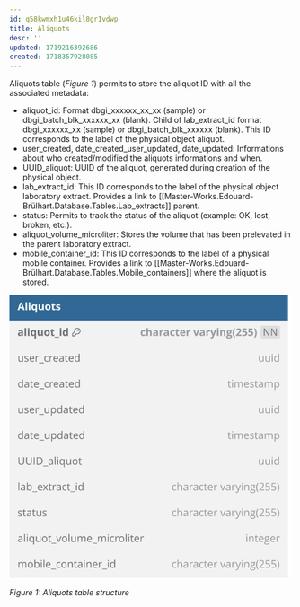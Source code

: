 ```yaml
---
id: q58kwmxh1u46kil8gr1vdwp
title: Aliquots
desc: ''
updated: 1719216392686
created: 1718357928085
---
```

Aliquots table (*Figure 1*) permits to store the aliquot ID with all the associated metadata:
- aliquot_id: Format dbgi_xxxxxx_xx_xx (sample) or dbgi_batch_blk_xxxxxx_xx (blank). Child of lab_extract_id format dbgi_xxxxxx_xx (sample) or dbgi_batch_blk_xxxxxx (blank). This ID corresponds to the label of the physical object aliquot.
- user_created, date_created_user_updated, date_updated: Informations about who created/modified the aliquots informations and when.
- UUID_aliquot: UUID of the aliquot, generated during creation of the physical object.
- lab_extract_id: This ID corresponds to the label of the physical object laboratory extract. Provides a link to [[Master-Works.Edouard-Brülhart.Database.Tables.Lab_extracts]] parent.
- status: Permits to track the status of the aliquot (example: OK, lost, broken, etc.).
- aliquot_volume_microliter: Stores the volume that has been prelevated in the parent laboratory extract.
- mobile_container_id: This ID corresponds to the label of a physical mobile container. Provides a link to [[Master-Works.Edouard-Brülhart.Database.Tables.Mobile_containers]] where the aliquot is stored.

![image import](assets/images_bruelhed/aliquots.svg)

*Figure 1: Aliquots table structure*